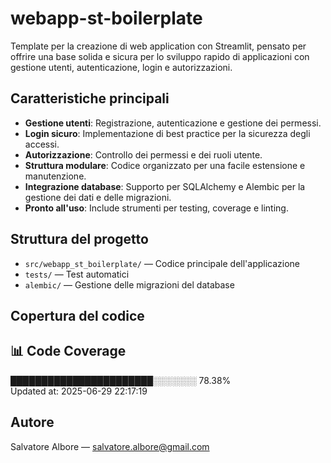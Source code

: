 # webapp-st-boilerplate

Template per la creazione di web application con Streamlit, pensato per offrire una base solida e sicura per lo sviluppo rapido di applicazioni con gestione utenti, autenticazione, login e autorizzazioni.

## Caratteristiche principali
- **Gestione utenti**: Registrazione, autenticazione e gestione dei permessi.
- **Login sicuro**: Implementazione di best practice per la sicurezza degli accessi.
- **Autorizzazione**: Controllo dei permessi e dei ruoli utente.
- **Struttura modulare**: Codice organizzato per una facile estensione e manutenzione.
- **Integrazione database**: Supporto per SQLAlchemy e Alembic per la gestione dei dati e delle migrazioni.
- **Pronto all'uso**: Include strumenti per testing, coverage e linting.


## Struttura del progetto
- `src/webapp_st_boilerplate/` — Codice principale dell'applicazione
- `tests/` — Test automatici
- `alembic/` — Gestione delle migrazioni del database

## Copertura del codice
<!-- coverage:start -->
## 📊 Code Coverage
███████████████████████░░░░░░░  78.38%<br>
Updated at: 2025-06-29 22:17:19
<!-- coverage:end -->

## Autore
Salvatore Albore — [salvatore.albore@gmail.com](mailto:salvatore.albore@gmail.com)